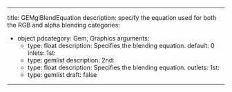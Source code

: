 
---
title: GEMglBlendEquation
description: specify the equation used for both the RGB and alpha blending
categories:
  - object
pdcategory: Gem, Graphics
arguments:
    - type: float
      description: Specifies the blending equation.
      default: 0
inlets:
  1st:
    - type: gemlist
      description:
  2nd:
    - type: float
      description: Specifies the blending equation.
outlets:
  1st:
    - type: gemlist
draft: false
---

